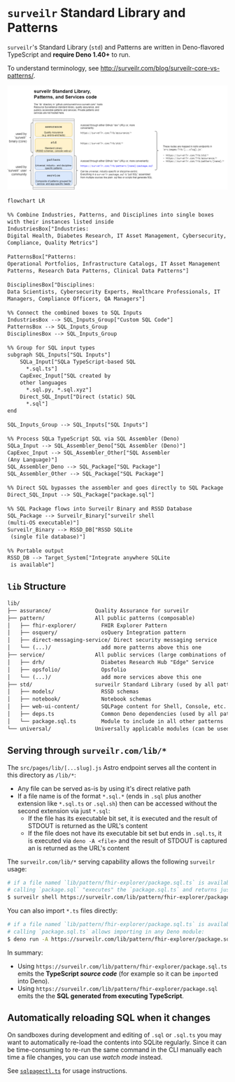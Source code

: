 # `surveilr` Standard Library and Patterns

`surveilr`'s Standard Library (`std`) and Patterns are written in Deno-flavored TypeScript and **require Deno 1.40+** to run.

To understand terminology, see http://surveilr.com/blog/surveilr-core-vs-patterns/.

![lib content access points](./endpoints.drawio.png)

```mermaid
flowchart LR

%% Combine Industries, Patterns, and Disciplines into single boxes with their instances listed inside
IndustriesBox["Industries:
Digital Health, Diabetes Research, IT Asset Management, Cybersecurity, Compliance, Quality Metrics"]

PatternsBox["Patterns:
Operational Portfolios, Infrastructure Catalogs, IT Asset Management Patterns, Research Data Patterns, Clinical Data Patterns"]

DisciplinesBox["Disciplines:
Data Scientists, Cybersecurity Experts, Healthcare Professionals, IT Managers, Compliance Officers, QA Managers"]

%% Connect the combined boxes to SQL Inputs
IndustriesBox --> SQL_Inputs_Group["Custom SQL Code"]
PatternsBox --> SQL_Inputs_Group
DisciplinesBox --> SQL_Inputs_Group

%% Group for SQL input types
subgraph SQL_Inputs["SQL Inputs"]
    SQLa_Input["SQLa TypeScript-based SQL
      *.sql.ts"]
    CapExec_Input["SQL created by 
    other languages
      *.sql.py, *.sql.xyz"]
    Direct_SQL_Input["Direct (static) SQL
      *.sql"]
end

SQL_Inputs_Group --> SQL_Inputs["SQL Inputs"]

%% Process SQLa TypeScript SQL via SQL Assembler (Deno)
SQLa_Input --> SQL_Assembler_Deno["SQL Assembler (Deno)"]
CapExec_Input --> SQL_Assembler_Other["SQL Assembler
(Any Language)"]
SQL_Assembler_Deno --> SQL_Package["SQL Package"]
SQL_Assembler_Other --> SQL_Package["SQL Package"]

%% Direct SQL bypasses the assembler and goes directly to SQL Package
Direct_SQL_Input --> SQL_Package["package.sql"]

%% SQL Package flows into Surveilr Binary and RSSD Database
SQL_Package --> Surveilr_Binary["surveilr shell
(multi-OS executable)"]
Surveilr_Binary --> RSSD_DB["RSSD SQLite
 (single file database)"]

%% Portable output
RSSD_DB --> Target_System["Integrate anywhere SQLite
 is available"]
```

## `lib` Structure

```md
lib/
├── assurance/              Quality Assurance for surveilr
├── pattern/                All public patterns (composable)
│   ├── fhir-explorer/        FHIR Explorer Pattern
│   ├── osquery/              osQuery Integration pattern
│   ├── direct-messaging-service/ Direct security messaging service
│   └── (...)/                add more patterns above this one
├── service/                All public services (large combinations of patterns)
│   ├── drh/                  Diabetes Research Hub "Edge" Service
│   ├── opsfolio/             Opsfolio
│   └── (...)/                add more services above this one
├── std/                    surveilr Standard Library (used by all patterns)
│   ├── models/               RSSD schemas
│   ├── notebook/             Notebook schemas
│   ├── web-ui-content/       SQLPage content for Shell, Console, etc.
│   ├── deps.ts               Common Deno dependencies (used by all patterns)
│   └── package.sql.ts        Module to include in all other patterns
└── universal/              Universally applicable modules (can be used anywhere)
```

## Serving through `surveilr.com/lib/*`

The `src/pages/lib/[...slug].js` Astro endpoint serves all the content in this
directory as `/lib/*`:

- Any file can be served as-is by using it's direct relative path
- If a file name is of the format `*.sql.*` (ends in `.sql` plus another 
  extension like `*.sql.ts` or `.sql.sh`) then can be accessed without the
  second extension via just `*.sql`:
  - If the file has its executable bit set, it is executed and the result of
    STDOUT is returned as the URL's content
  - If the file does not have its executable bit set but ends in `.sql.ts`, it
    is executed via `deno -A <file>` and the result of STDOUT is captured an
    is returned as the URL's content

The `surveilr.com/lib/*` serving capability allows the following `surveilr` usage:

```bash
# if a file named `lib/pattern/fhir-explorer/package.sql.ts` is available then
# calling `package.sql` "executes" the `package.sql.ts` and returns just SQL
$ surveilr shell https://surveilr.com/lib/pattern/fhir-explorer/package.sql
```

You can also import `*.ts` files directly:

```bash
# if a file named `lib/pattern/fhir-explorer/package.sql.ts` is available then
# calling `package.sql.ts` allows importing in any Deno module:
$ deno run -A https://surveilr.com/lib/pattern/fhir-explorer/package.sql.ts
```

In summary:

- Using `https://surveilr.com/lib/pattern/fhir-explorer/package.sql.ts` emits
  the **TypeScript _source code_** (for example so it can be `import`ed into Deno).
- Using `https://surveilr.com/lib/pattern/fhir-explorer/package.sql` emits the
  the **SQL generated from executing TypeScript**.

## Automatically reloading SQL when it changes

On sandboxes during development and editing of `.sql` or `.sql.ts` you may want
to automatically re-load the contents into SQLite regularly. Since it can be
time-consuming to re-run the same command in the CLI manually each time a file
changes, you can use _watch mode_ instead.

See [`sqlpagectl.ts`](universal/sqlpagectl.ts) for usage instructions.